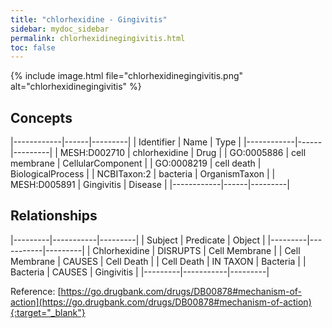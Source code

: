 ```yaml
---
title: "chlorhexidine - Gingivitis"
sidebar: mydoc_sidebar
permalink: chlorhexidinegingivitis.html
toc: false 
---
```


{% include image.html file="chlorhexidinegingivitis.png" alt="chlorhexidinegingivitis" %}

## Concepts

|------------|------|---------|
| Identifier | Name | Type    |
|------------|------|---------|
| MESH:D002710 | chlorhexidine | Drug |
| GO:0005886 | cell membrane | CellularComponent |
| GO:0008219 | cell death | BiologicalProcess |
| NCBITaxon:2 | bacteria | OrganismTaxon |
| MESH:D005891 | Gingivitis | Disease |
|------------|------|---------|

## Relationships

|---------|-----------|---------|
| Subject | Predicate | Object  |
|---------|-----------|---------|
| Chlorhexidine | DISRUPTS | Cell Membrane |
| Cell Membrane | CAUSES | Cell Death |
| Cell Death | IN TAXON | Bacteria |
| Bacteria | CAUSES | Gingivitis |
|---------|-----------|---------|

Reference: [https://go.drugbank.com/drugs/DB00878#mechanism-of-action](https://go.drugbank.com/drugs/DB00878#mechanism-of-action){:target="_blank"}